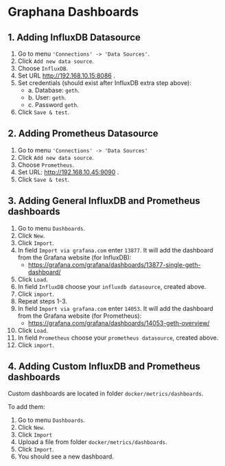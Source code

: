 # Graphana Dashboards


## 1. Adding InfluxDB Datasource

1. Go to menu `'Connections' -> 'Data Sources'`.
2. Click `Add new data source`.
3. Choose `InfluxDB`.
4. Set URL http://192.168.10.15:8086 .
5. Set credentials (should exist after InfluxDB extra step above):
    * a. Database: `geth`.
    * b. User: `geth`.
    * c. Password `geth`.
6. Click `Save & test`.


## 2. Adding Prometheus Datasource

1. Go to menu `'Connections' -> 'Data Sources'`
2. Click `Add new data source`.
3. Choose `Prometheus`.
4. Set URL: http://192.168.10.45:9090 .
6. Click `Save & test`.


## 3. Adding General InfluxDB and Prometheus dashboards

1. Go to menu `Dashboards`.
2. Click `New`.
3. Click `Import`.
4. In field `Import via grafana.com` enter `13877`. It will add the dashboard from the Grafana website (for InfluxDB):
    * https://grafana.com/grafana/dashboards/13877-single-geth-dashboard/
5. Click `Load`.
6. In field `InfluxDB` choose your `influxdb datasource`, created above.
7. Click `import`.
8. Repeat steps 1-3.
9. In field `Import via grafana.com` enter `14053`. It will add the dashboard from the Grafana website (for Prometheus):
    * https://grafana.com/grafana/dashboards/14053-geth-overview/
10. Click `Load`.
11. In field `Prometheus` choose your `prometheus datasource`, created above.
12. Click `import`.


## 4. Adding Custom InfluxDB and Prometheus dashboards

Custom dashboards are located in folder `docker/metrics/dashboards`.

To add them:
1. Go to menu `Dashboards`.
2. Click `New`.
3. Click `Import`
4. Upload a file from folder `docker/metrics/dashboards`.
5. Click `Import`.
6. You should see a new dashboard.
